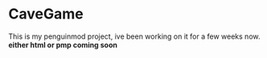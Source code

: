 # CaveGame
This is my penguinmod project, ive been working on it for a few weeks now.
**either html or pmp coming soon**

